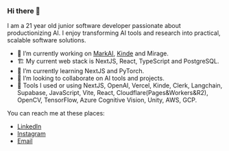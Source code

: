 ### Hi there 👋

I am a 21 year old junior software developer passionate about productionizing AI. I enjoy transforming AI tools and research into practical, scalable software solutions.

- 🔭 I’m currently working on [MarkAI](https://github.com/umuthopeyildirim/markai), [Kinde](https://github.com/kinde-oss) and Mirage.
- 🏗️ My current web stack is NextJS, React, TypeScript and PostgreSQL.
- 🌱 I’m currently learning NextJS and PyTorch.
- 👯 I’m looking to collaborate on AI tools and projects.
- 🧰 Tools I used or using NextJS, OpenAI, Vercel, Kinde, Clerk, Langchain, Supabase, JavaScript, Vite, React, Cloudflare(Pages&Workers&R2), OpenCV, TensorFlow, Azure Cognitive Vision, Unity, AWS, GCP.

You can reach me at these places:

- [LinkedIn](https://www.linkedin.com/in/umuthopeyildirim/)
- [Instagram](https://www.instagram.com/umuthopeyildirim/)
- [Email](mailto:info@umutyildirim.com)
